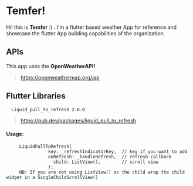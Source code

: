 # Temfer!

Hi! this is **Temfer** :) . I'm a flutter based weather App for reference and showcase the flutter App building capabilities of the organization.


## APIs

This app uses the  **OpenWeatherAPI!** 
  >https://openweathermap.org/api
 

## Flutter Libraries

      Liquid_pull_to_refresh 2.0.0
   >https://pub.dev/packages/liquid_pull_to_refresh
   
  #### Usage: 
         
         LiquidPullToRefresh(
                    key: _refreshIndicatorKey,	// key if you want to add
                    onRefresh: _handleRefresh,	// refresh callback
                      child: ListView(),		// scroll view
                    );
         NB: If you are not using ListView() as the child wrap the child widget in a SingleChildScrollView()

